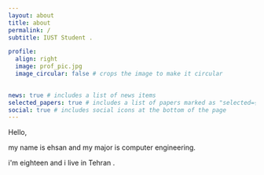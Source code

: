 ```yaml
---
layout: about
title: about
permalink: /
subtitle: IUST Student .

profile:
  align: right
  image: prof_pic.jpg
  image_circular: false # crops the image to make it circular
  

news: true # includes a list of news items
selected_papers: true # includes a list of papers marked as "selected={true}"
social: true # includes social icons at the bottom of the page
---
```


Hello, 

my name is ehsan and my major is computer engineering.

i'm eighteen and i live in Tehran .




